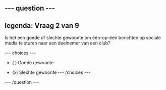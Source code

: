 --- question ---
---
legenda: Vraag 2 van 9
---

Is het een goede of slechte gewoonte om één-op-één berichten op sociale media te sturen naar een deelnemer van een club?

--- choices ---
- ( ) Goede gewoonte

- (x) Slechte gewoonte --- /choices ---

--- /question ---
